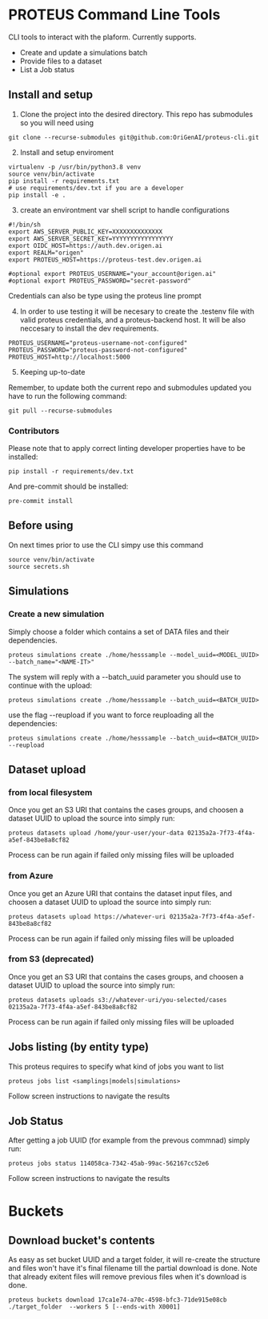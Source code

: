 # PROTEUS Command Line Tools

CLI tools to interact with the plaform. Currently supports.

- Create and update a simulations batch
- Provide files to a dataset
- List a Job status

## Install and setup

1. Clone the project into the desired directory. This repo has submodules so you will need using

```
git clone --recurse-submodules git@github.com:OriGenAI/proteus-cli.git
```


2. Install and setup enviroment

```
virtualenv -p /usr/bin/python3.8 venv
source venv/bin/activate
pip install -r requirements.txt 
# use requirements/dev.txt if you are a developer
pip install -e .
```

3. create an environtment var shell script to handle configurations

```
#!/bin/sh
export AWS_SERVER_PUBLIC_KEY=XXXXXXXXXXXXXX
export AWS_SERVER_SECRET_KEY=YYYYYYYYYYYYYYYYY
export OIDC_HOST=https://auth.dev.origen.ai
export REALM="origen"
export PROTEUS_HOST=https://proteus-test.dev.origen.ai

#optional export PROTEUS_USERNAME="your_account@origen.ai"
#optional export PROTEUS_PASSWORD="secret-password"
```

Credentials can also be type using the proteus line prompt

4. In order to use testing it will be necesary to create the .testenv file with valid proteus credentials, and a proteus-backend host. It will be also neccesary to install the dev requirements.

```
PROTEUS_USERNAME="proteus-username-not-configured"
PROTEUS_PASSWORD="proteus-password-not-configured"
PROTEUS_HOST=http://localhost:5000
```

5. Keeping up-to-date

Remember, to update both the current repo and submodules updated you have to run the following command:

```
git pull --recurse-submodules
```

### Contributors

Please note that to apply correct linting developer properties have to be installed:

```
pip install -r requirements/dev.txt
```

And pre-commit should be installed:

```
pre-commit install
```



## Before using

On next times prior to use the CLI simpy use this command

```
source venv/bin/activate
source secrets.sh
```

## Simulations

### Create a new simulation

Simply choose a folder which contains a set of DATA files and their dependencies.

```
proteus simulations create ./home/hesssample --model_uuid=<MODEL_UUID> --batch_name="<NAME-IT>"
```

The system will reply with a --batch_uuid parameter you should use to continue with the upload:

```
proteus simulations create ./home/hesssample --batch_uuid=<BATCH_UUID>
```

use the flag --reupload if you want to force reuploading all the dependencies:

```
proteus simulations create ./home/hesssample --batch_uuid=<BATCH_UUID> --reupload
```

## Dataset upload

### from local filesystem

Once you get an S3 URI that contains the cases groups, and choosen a dataset UUID to upload the source into simply run:

```
proteus datasets upload /home/your-user/your-data 02135a2a-7f73-4f4a-a5ef-843be8a8cf82
```

Process can be run again if failed only missing files will be uploaded

### from Azure

Once you get an Azure URI that contains the dataset input files, and choosen a dataset UUID to upload the source into simply run:

```
proteus datasets upload https://whatever-uri 02135a2a-7f73-4f4a-a5ef-843be8a8cf82
```

Process can be run again if failed only missing files will be uploaded


### from S3 (deprecated)

Once you get an S3 URI that contains the cases groups, and choosen a dataset UUID to upload the source into simply run:

```
proteus datasets uploads s3://whatever-uri/you-selected/cases 02135a2a-7f73-4f4a-a5ef-843be8a8cf82
```

Process can be run again if failed only missing files will be uploaded

## Jobs listing (by entity type)

This proteus requires to specify what kind of jobs you want to list

```
proteus jobs list <samplings|models|simulations>
```

Follow screen instructions to navigate the results

## Job Status

After getting a job UUID (for example from the prevous commnad) simply run:

```
proteus jobs status 114058ca-7342-45ab-99ac-562167cc52e6
```

Follow screen instructions to navigate the results

# Buckets

## Download bucket's contents

As easy as set bucket UUID and a target folder, it will re-create the structure and files won't have it's final filename till the partial download is done. Note that already exitent files will remove previous files when it's download is done.

```
proteus buckets download 17ca1e74-a70c-4598-bfc3-71de915e08cb  ./target_folder  --workers 5 [--ends-with X0001]
```
